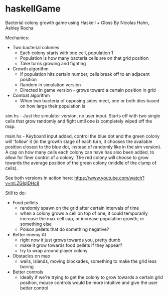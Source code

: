 # haskellGame
Bacterial colony growth game using Haskell + Gloss
By Nicolas Hahn, Ashley Rocha

Mechanics:
- Two bacterial colonies
  - Each colony starts with one cell, population 1
  - Population is how many bacteria cells are on that grid position
  - Take turns growing and fighting
- Growth algorithm
  - If population hits certain number, cells break off to an adjacent position
  - Random in simulation version
  - Directed in game version - grows toward a certain position in grid
- Combat algorithm
  - When two bacteria of opposing sides meet, one or both dies based on how large their population is


sim.hs - Just the simulator version, no user input. Starts off with two single cells that grow randomly and fight until one is completely wiped off the map.

main.hs - Keyboard input added, control the blue dot and the green colony will 'follow' it (in the growth stage of each turn, it chooses the available position closest to the blue dot, instead of randomly like in the sim version). A cap on how many cells each colony can have has also been added, to allow for finer control of a colony. The red colony will choose to grow towards the average position of the green colony (middle of the clump of cells).


See both versions in action here: https://www.youtube.com/watch?v=mLZGIqlDHc8


Still to do:
- Food pellets
  - randomly spawn on the grid after certain intervals of time
  - when a colony grows a cell on top of one, it could temporarily increase the max cell cap, or increase population growth, or something else
  - Poison pellets that do something negative?
- Better enemy AI
  - right now it just grows towards you, pretty dumb
  - make it grow towards food pellets if they appear?
  - try to wrap around player colony
- Obstacles on map
  - walls, islands, moving blockades, something to make the grid less boring
- Better controls
  - ideally if we're trying to get the colony to grow towards a certain grid position, mouse controls would be more intuitive and give the user better control
